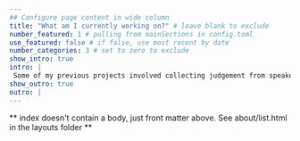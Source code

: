 ```yaml
---
## Configure page content in wide column
title: "What am I currently working on?" # leave blank to exclude
number_featured: 1 # pulling from mainSections in config.toml
use_featured: false # if false, use most recent by date
number_categories: 3 # set to zero to exclude
show_intro: true
intro: |
 Some of my previous projects involved collecting judgement from speakers on the typologically rare backward and copy-control structures in Assamese. I have also been involved in analyzing language usage in Daru, Papua New Guinea, with Dr Kate Lynn Lindsey. More  works include identifying  vowel space variation of Assamese speakers by looking at socioeconomic factors. <br> I am also currently trying to create a phonological description of  Koch Rajbongshi, an under-represented language spoken in northeast India. For this, I am collecting audio recordings from native Koch Rajbongshi speakers in Assam, India. If you are a native speaker, or know somebody who is, please send me an email! 
show_outro: true
outro: |
---
```


** index doesn't contain a body, just front matter above.
See about/list.html in the layouts folder **